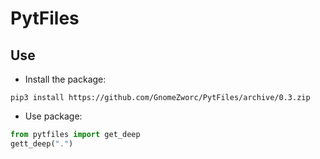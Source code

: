 # PytFiles

## Use

* Install the package:
```
pip3 install https://github.com/GnomeZworc/PytFiles/archive/0.3.zip
```
* Use package:
```python
from pytfiles import get_deep
gett_deep(".")
```
